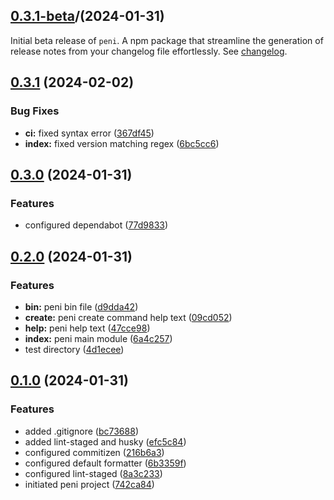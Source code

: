 ## [0.3.1-beta]()/(2024-01-31)

Initial beta release of `peni`. A npm package that streamline the generation of release notes from your changelog file effortlessly. See [changelog](https://github.com/zhid0399123/peni/blob/main/CHANGELOG.md).

## [0.3.1](https://github.com/zhid0399123/peni/compare/0.3.0...0.3.1) (2024-02-02)

### Bug Fixes

- **ci:** fixed syntax error ([367df45](https://github.com/zhid0399123/peni/commit/367df45e637e6316aeed4483775eafd9b4bb6e68))
- **index:** fixed version matching regex ([6bc5cc6](https://github.com/zhid0399123/peni/commit/6bc5cc6feaa51b5429fe469205eb39270c271ee7))

## [0.3.0](https://github.com/zhid0399123/peni/compare/0.2.0...0.3.0) (2024-01-31)

### Features

- configured dependabot ([77d9833](https://github.com/zhid0399123/peni/commit/77d98338e5e66f22f8f35186c563c2b5d02cfb6c))

## [0.2.0](https://github.com/zhid0399123/peni/compare/0.1.0...0.2.0) (2024-01-31)

### Features

- **bin:** peni bin file ([d9dda42](https://github.com/zhid0399123/peni/commit/d9dda42be14cc3d0680aaffd577ecc225e58fe76))
- **create:** peni create command help text ([09cd052](https://github.com/zhid0399123/peni/commit/09cd05245da50dbf9a5efd948b232be9a3c5f96c))
- **help:** peni help text ([47cce98](https://github.com/zhid0399123/peni/commit/47cce981675b840a91e62ff5e45f8e3fb76352da))
- **index:** peni main module ([6a4c257](https://github.com/zhid0399123/peni/commit/6a4c2577f654f202791c2c41501ce9ab0867d7ee))
- test directory ([4d1ecee](https://github.com/zhid0399123/peni/commit/4d1eceec94e75c0d37115a49550ed87efdecaf03))

## [0.1.0](https://github.com/zhid0399123/peni/compare/742ca84fedff4fbe91b69dd76554251d4c6d5827...0.1.0) (2024-01-31)

### Features

- added .gitignore ([bc73688](https://github.com/zhid0399123/peni/commit/bc736889ab3d2dec2d65863d64002ebfbdf3b9bf))
- added lint-staged and husky ([efc5c84](https://github.com/zhid0399123/peni/commit/efc5c847852296c89a5ee9e977115bc6fe75521c))
- configured commitizen ([216b6a3](https://github.com/zhid0399123/peni/commit/216b6a33b47e38a4ad2ac87e329a2db2be038b6b))
- configured default formatter ([6b3359f](https://github.com/zhid0399123/peni/commit/6b3359f2b32ad286601c056770552240e01768ad))
- configured lint-staged ([8a3c233](https://github.com/zhid0399123/peni/commit/8a3c233400104c442a9b08a00ecaaca92e11b832))
- initiated peni project ([742ca84](https://github.com/zhid0399123/peni/commit/742ca84fedff4fbe91b69dd76554251d4c6d5827))
